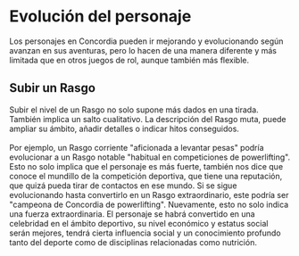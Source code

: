 # Evolución del personaje

Los personajes en Concordia pueden ir mejorando y evolucionando según avanzan en sus aventuras, pero lo hacen de una manera diferente y más limitada que en otros juegos de rol, aunque también más flexible.

## Subir un Rasgo

Subir el nivel de un Rasgo no solo supone más dados en una tirada. También implica un salto cualitativo. La descripción del Rasgo muta, puede ampliar su ámbito, añadir detalles o indicar hitos conseguidos.\
\
Por ejemplo, un Rasgo corriente "aficionada a levantar pesas" podría evolucionar a un Rasgo notable "habitual en competiciones de powerlifting". Esto no solo implica que el personaje es más fuerte, también nos dice que conoce el mundillo de la competición deportiva, que tiene una reputación, que quizá pueda tirar de contactos en ese mundo. Si se sigue evolucionando hasta convertirlo en un Rasgo extraordinario, este podría ser "campeona de Concordia de powerlifting". Nuevamente, esto no solo indica una fuerza extraordinaria. El personaje se habrá convertido en una celebridad en el ámbito deportivo, su nivel económico y estatus social serán mejores, tendrá cierta influencia social y un conocimiento profundo tanto del deporte como de disciplinas relacionadas como nutrición.

